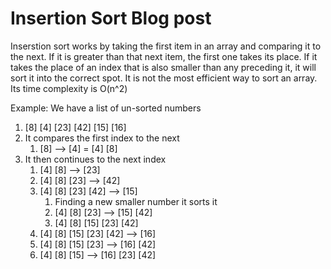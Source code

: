 
# Insertion Sort Blog post

Inserstion sort works by taking the first item in an array and comparing it to the next. If it is greater than that next item, the first one takes its place. If it takes the place of an index that is also smaller than any preceding it, it will sort it into the correct spot.
It is not the most efficient way to sort an array. Its time complexity is O(n^2)

Example: We have a list of un-sorted numbers

1. [8] [4] [23] [42] [15] [16]
2. It compares the first index to the next
    1. [8] --> [4] = [4] [8]
3. It then continues to the next index
    1. [4] [8] --> [23]
    2. [4] [8] [23] --> [42]
    3. [4] [8] [23] [42] --> [15]
        1. Finding a new smaller number it sorts it
        2. [4] [8] [23] --> [15] [42]
        3. [4] [8] [15] [23] [42]
    4. [4] [8] [15] [23] [42] --> [16]
    5. [4] [8] [15] [23] --> [16] [42]
    6. [4] [8] [15] --> [16] [23] [42]